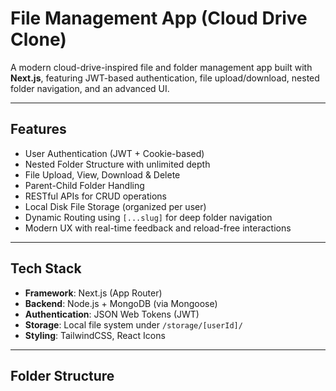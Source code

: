 # File Management App (Cloud Drive Clone)

A modern cloud-drive-inspired file and folder management app built with **Next.js**, featuring JWT-based authentication, file upload/download, nested folder navigation, and an advanced UI.

---

## Features

- User Authentication (JWT + Cookie-based)
- Nested Folder Structure with unlimited depth
- File Upload, View, Download & Delete
- Parent-Child Folder Handling
- RESTful APIs for CRUD operations
- Local Disk File Storage (organized per user)
- Dynamic Routing using `[...slug]` for deep folder navigation
- Modern UX with real-time feedback and reload-free interactions

---

## Tech Stack

- **Framework**: Next.js (App Router)
- **Backend**: Node.js + MongoDB (via Mongoose)
- **Authentication**: JSON Web Tokens (JWT)
- **Storage**: Local file system under `/storage/[userId]/`
- **Styling**: TailwindCSS, React Icons

---

## Folder Structure
